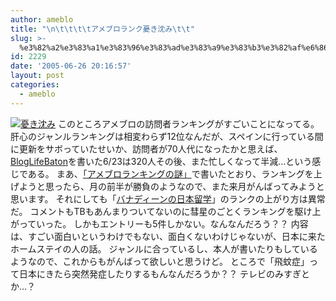 ```yaml
---
author: ameblo
title: "\n\t\t\t\tアメブロランク憂き沈み\t\t"
slug: >-
  %e3%82%a2%e3%83%a1%e3%83%96%e3%83%ad%e3%83%a9%e3%83%b3%e3%82%af%e6%86%82%e3%81%8d%e6%b2%88%e3%81%bf
id: 2229
date: '2005-06-26 20:16:57'
layout: post
categories:
  - ameblo
---
```


[![憂き沈み](http://ameblo.jp/user_images/a3/92/10001078009_s.gif)](http://ameblo.jp/user_images/a3/92/10001078009.gif) このところアメブロの訪問者ランキングがすごいことになってる。 肝心のジャンルランキングは相変わらず12位なんだが、スペインに行っている間に更新をサボっていたせいか、訪問者が70人代になったかと思えば、[BlogLifeBaton](http://akihiko.ameblo.jp/entry-52b488819e0756e0e5b588d5cede31d5.html)を書いた6/23は320人その後、また忙しくなって半減…という感じである。 まあ、[「アメブロランキングの謎」](http://akihiko.ameblo.jp/entry-4a68fcd1c9b3577f7cc7bcf9a945104f.html)で書いたとおり、ランキングを上げようと思ったら、月の前半が勝負のようなので、また来月がんばってみようと思います。 それにしても「[バナディーンの日本留学](http://banadean.ameblo.jp/)」のランクの上がり方は異常だ。 コメントもTBもあんまりついてないのに彗星のごとくランキングを駆け上がっていった。 しかもエントリーも5件しかない。なんなんだろう？？ 内容は、すごい面白いというわけでもない、面白くないわけじゃないが、日本に来たホームステイの人の話。 ジャンルに合っているし、本人が書いたりもしているようなので、これからもがんばって欲しいと思うけど。 ところで「飛蚊症」って日本にきたら突然発症したりするもんなんだろうか？？ テレビのみすぎとか…？